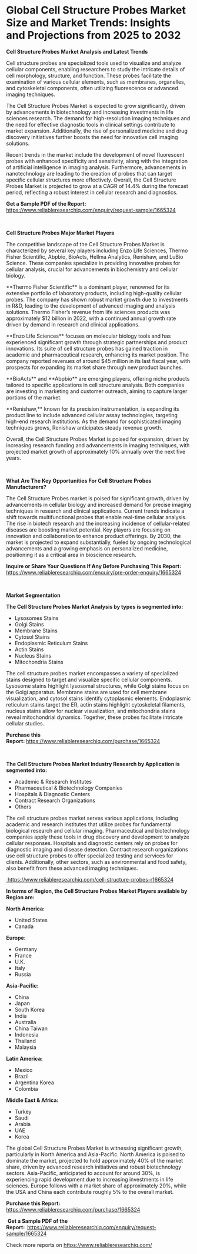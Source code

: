 <p><h1>Global Cell Structure Probes Market Size and Market Trends: Insights and Projections from 2025 to 2032</h1></p><p><strong>Cell Structure Probes Market Analysis and Latest Trends</strong></p>
<p><p>Cell structure probes are specialized tools used to visualize and analyze cellular components, enabling researchers to study the intricate details of cell morphology, structure, and function. These probes facilitate the examination of various cellular elements, such as membranes, organelles, and cytoskeletal components, often utilizing fluorescence or advanced imaging techniques.</p><p>The Cell Structure Probes Market is expected to grow significantly, driven by advancements in biotechnology and increasing investments in life sciences research. The demand for high-resolution imaging techniques and the need for effective diagnostic tools in clinical settings contribute to market expansion. Additionally, the rise of personalized medicine and drug discovery initiatives further boosts the need for innovative cell imaging solutions.</p><p>Recent trends in the market include the development of novel fluorescent probes with enhanced specificity and sensitivity, along with the integration of artificial intelligence in imaging analysis. Furthermore, advancements in nanotechnology are leading to the creation of probes that can target specific cellular structures more effectively. Overall, the Cell Structure Probes Market is projected to grow at a CAGR of 14.4% during the forecast period, reflecting a robust interest in cellular research and diagnostics.</p></p>
<p><strong>Get a Sample PDF of the Report:&nbsp;</strong> <a href="https://www.reliableresearchiq.com/enquiry/request-sample/1665324?utm_campaign=2789&utm_medium=2&utm_source=Github&utm_content=ia&utm_term=03032025&utm_id=cell-structure-probes">https://www.reliableresearchiq.com/enquiry/request-sample/1665324</a></p>
<p>&nbsp;</p>
<p><strong>Cell Structure Probes Major Market Players</strong></p>
<p><p>The competitive landscape of the Cell Structure Probes Market is characterized by several key players including Enzo Life Sciences, Thermo Fisher Scientific, Abpbio, BioActs, Hellma Analytics, Renishaw, and LuBio Science. These companies specialize in providing innovative probes for cellular analysis, crucial for advancements in biochemistry and cellular biology.</p><p>**Thermo Fisher Scientific** is a dominant player, renowned for its extensive portfolio of laboratory products, including high-quality cellular probes. The company has shown robust market growth due to investments in R&D, leading to the development of advanced imaging and analysis solutions. Thermo Fisher’s revenue from life sciences products was approximately $12 billion in 2022, with a continued annual growth rate driven by demand in research and clinical applications.</p><p>**Enzo Life Sciences** focuses on molecular biology tools and has experienced significant growth through strategic partnerships and product innovations. Its suite of cell structure probes has gained traction in academic and pharmaceutical research, enhancing its market position. The company reported revenues of around $45 million in its last fiscal year, with prospects for expanding its market share through new product launches.</p><p>**BioActs** and **Abpbio** are emerging players, offering niche products tailored to specific applications in cell structure analysis. Both companies are investing in marketing and customer outreach, aiming to capture larger portions of the market.</p><p>**Renishaw,** known for its precision instrumentation, is expanding its product line to include advanced cellular assay technologies, targeting high-end research institutions. As the demand for sophisticated imaging techniques grows, Renishaw anticipates steady revenue growth.</p><p>Overall, the Cell Structure Probes Market is poised for expansion, driven by increasing research funding and advancements in imaging techniques, with projected market growth of approximately 10% annually over the next five years.</p></p>
<p>&nbsp;</p>
<p><strong>What Are The Key Opportunities For Cell Structure Probes Manufacturers?</strong></p>
<p><p>The Cell Structure Probes market is poised for significant growth, driven by advancements in cellular biology and increased demand for precise imaging techniques in research and clinical applications. Current trends indicate a shift towards multifunctional probes that enable real-time cellular analysis. The rise in biotech research and the increasing incidence of cellular-related diseases are boosting market potential. Key players are focusing on innovation and collaboration to enhance product offerings. By 2030, the market is projected to expand substantially, fueled by ongoing technological advancements and a growing emphasis on personalized medicine, positioning it as a critical area in bioscience research.</p></p>
<p><strong>Inquire or Share Your Questions If Any Before Purchasing This Report:</strong> <a href="https://www.reliableresearchiq.com/enquiry/pre-order-enquiry/1665324?utm_campaign=2789&utm_medium=2&utm_source=Github&utm_content=ia&utm_term=03032025&utm_id=cell-structure-probes">https://www.reliableresearchiq.com/enquiry/pre-order-enquiry/1665324</a></p>
<p>&nbsp;</p>
<p><strong>Market Segmentation</strong></p>
<p><strong>The Cell Structure Probes Market Analysis by types is segmented into:</strong></p>
<p><ul><li>Lysosomes Stains</li><li>Golgi Stains</li><li>Membrane Stains</li><li>Cytosol Stains</li><li>Endoplasmic Reticulum Stains</li><li>Actin Stains</li><li>Nucleus Stains</li><li>Mitochondria Stains</li></ul></p>
<p><p>The cell structure probes market encompasses a variety of specialized stains designed to target and visualize specific cellular components. Lysosome stains highlight lysosomal structures, while Golgi stains focus on the Golgi apparatus. Membrane stains are used for cell membrane visualization, and cytosol stains identify cytoplasmic elements. Endoplasmic reticulum stains target the ER, actin stains highlight cytoskeletal filaments, nucleus stains allow for nuclear visualization, and mitochondria stains reveal mitochondrial dynamics. Together, these probes facilitate intricate cellular studies.</p></p>
<p><strong>Purchase this Report:&nbsp;</strong><a href="https://www.reliableresearchiq.com/purchase/1665324?utm_campaign=2789&utm_medium=2&utm_source=Github&utm_content=ia&utm_term=03032025&utm_id=cell-structure-probes">https://www.reliableresearchiq.com/purchase/1665324</a></p>
<p>&nbsp;</p>
<p><strong>The Cell Structure Probes Market Industry Research by Application is segmented into:</strong></p>
<p><ul><li>Academic & Research Institutes</li><li>Pharmaceutical & Biotechnology Companies</li><li>Hospitals & Diagnostic Centers</li><li>Contract Research Organizations</li><li>Others</li></ul></p>
<p><p>The cell structure probes market serves various applications, including academic and research institutes that utilize probes for fundamental biological research and cellular imaging. Pharmaceutical and biotechnology companies apply these tools in drug discovery and development to analyze cellular responses. Hospitals and diagnostic centers rely on probes for diagnostic imaging and disease detection. Contract research organizations use cell structure probes to offer specialized testing and services for clients. Additionally, other sectors, such as environmental and food safety, also benefit from these advanced imaging techniques.</p></p>
<p><a href="https://www.reliableresearchiq.com/cell-structure-probes-r1665324?utm_campaign=2789&utm_medium=2&utm_source=Github&utm_content=ia&utm_term=03032025&utm_id=cell-structure-probes">&nbsp;https://www.reliableresearchiq.com/cell-structure-probes-r1665324</a></p>
<p><strong>In terms of Region, the Cell Structure Probes Market Players available by Region are:</strong></p>
<p>
    <p> <strong> North America: </strong>
        <ul>
            <li>United States</li>
            <li>Canada</li>
        </ul>
        </p> 
    <p> <strong> Europe: </strong>
        <ul>
            <li>Germany</li>
            <li>France</li>
            <li>U.K.</li>
            <li>Italy</li>
            <li>Russia</li>
        </ul>
        </p> 
    <p> <strong> Asia-Pacific: </strong>
        <ul>
            <li>China</li>
            <li>Japan</li>
            <li>South Korea</li>
            <li>India</li>
            <li>Australia</li>
            <li>China Taiwan</li>
            <li>Indonesia</li>
            <li>Thailand</li>
            <li>Malaysia</li>
        </ul>
        </p> 
    <p> <strong> Latin America: </strong>
        <ul>
            <li>Mexico</li>
            <li>Brazil</li>
            <li>Argentina Korea</li>
            <li>Colombia</li>
        </ul>
        </p> 
    <p> <strong> Middle East & Africa: </strong>
        <ul>
            <li>Turkey</li>
            <li>Saudi</li>
            <li>Arabia</li>
            <li>UAE</li>
            <li>Korea</li>
        </ul>
    </p>
    </p>
<p><p>The global Cell Structure Probes Market is witnessing significant growth, particularly in North America and Asia-Pacific. North America is poised to dominate the market, projected to hold approximately 40% of the market share, driven by advanced research initiatives and robust biotechnology sectors. Asia-Pacific, anticipated to account for around 30%, is experiencing rapid development due to increasing investments in life sciences. Europe follows with a market share of approximately 20%, while the USA and China each contribute roughly 5% to the overall market.</p></p>
<p><strong>Purchase this Report: </strong><a href="https://www.reliableresearchiq.com/purchase/1665324?utm_campaign=2789&utm_medium=2&utm_source=Github&utm_content=ia&utm_term=03032025&utm_id=cell-structure-probes">https://www.reliableresearchiq.com/purchase/1665324</a></p>
<p>&nbsp;<strong>Get a Sample PDF of the Report:&nbsp;&nbsp;</strong><a href="https://www.reliableresearchiq.com/enquiry/request-sample/1665324?utm_campaign=2789&utm_medium=2&utm_source=Github&utm_content=ia&utm_term=03032025&utm_id=cell-structure-probes">https://www.reliableresearchiq.com/enquiry/request-sample/1665324</a></p>
<p><strong></strong></p>
<p>Check more reports on <a href="https://www.reliableresearchiq.com/?utm_campaign=2789&utm_medium=2&utm_source=Github&utm_content=ia&utm_term=03032025&utm_id=cell-structure-probes">https://www.reliableresearchiq.com/</a></p>